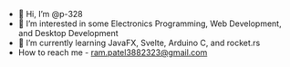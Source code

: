 - 👋 Hi, I’m @p-328
- 👀 I’m interested in some Electronics Programming, Web Development, and Desktop Development
- 🌱 I’m currently learning JavaFX, Svelte, Arduino C, and rocket.rs
- How to reach me - ram.patel3882323@gmail.com 

<!---
p-328/p-328 is a ✨ special ✨ repository because its `README.md` (this file) appears on your GitHub profile.
You can click the Preview link to take a look at your changes.
--->
